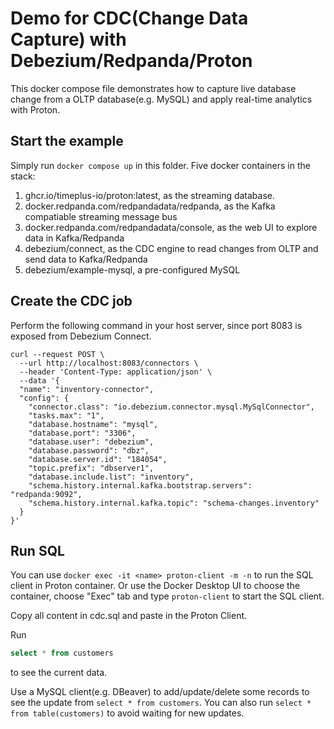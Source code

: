 # Demo for CDC(Change Data Capture) with Debezium/Redpanda/Proton

This docker compose file demonstrates how to capture live database change from a OLTP database(e.g. MySQL) and apply real-time analytics with Proton.

## Start the example

Simply run `docker compose up` in this folder. Five docker containers in the stack:
1. ghcr.io/timeplus-io/proton:latest, as the streaming database.
2. docker.redpanda.com/redpandadata/redpanda, as the Kafka compatiable streaming message bus
3. docker.redpanda.com/redpandadata/console, as the web UI to explore data in Kafka/Redpanda
4. debezium/connect, as the CDC engine to read changes from OLTP and send data to Kafka/Redpanda
5. debezium/example-mysql, a pre-configured MySQL

## Create the CDC job
Perform the following command in your host server, since port 8083 is exposed from Debezium Connect.
```shell
curl --request POST \
  --url http://localhost:8083/connectors \
  --header 'Content-Type: application/json' \
  --data '{
  "name": "inventory-connector",
  "config": {
    "connector.class": "io.debezium.connector.mysql.MySqlConnector",
    "tasks.max": "1",
    "database.hostname": "mysql",
    "database.port": "3306",
    "database.user": "debezium",
    "database.password": "dbz",
    "database.server.id": "184054",
    "topic.prefix": "dbserver1",
    "database.include.list": "inventory",
    "schema.history.internal.kafka.bootstrap.servers": "redpanda:9092",
    "schema.history.internal.kafka.topic": "schema-changes.inventory"
  }
}'
```

## Run SQL

You can use `docker exec -it <name> proton-client -m -n` to run the SQL client in Proton container. Or use the Docker Desktop UI to choose the container, choose "Exec" tab and type `proton-client` to start the SQL client.

Copy all content in cdc.sql and paste in the Proton Client.

Run
```sql
select * from customers
```
to see the current data.

Use a MySQL client(e.g. DBeaver) to add/update/delete some records to see the update from `select * from customers`. You can also run `select * from table(customers)` to avoid waiting for new updates.